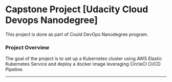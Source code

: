 # Capstone Project [Udacity Cloud Devops Nanodegree]

This project is done as part of Could DevOps Nanodegree program.

### Project Overview

The goal of the project is to set up a Kubernetes cluster using AWS Elastic Kubernetes Service and deploy a docker image leveraging CircleCI CI/CD Pipeline.

---